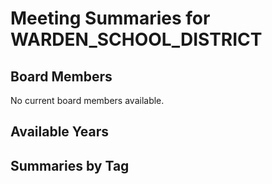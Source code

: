 # Meeting Summaries for WARDEN_SCHOOL_DISTRICT

## Board Members

No current board members available.

## Available Years

## Summaries by Tag
